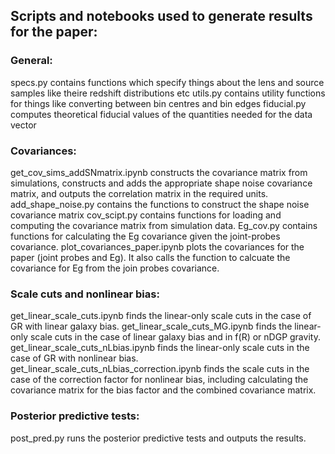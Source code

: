 ## Scripts and notebooks used to generate results for the paper:

### General:

specs.py contains functions which specify things about the lens and source samples like theire redshift distributions etc
utils.py contains utility functions for things like converting between bin centres and bin edges
fiducial.py computes theoretical fiducial values of the quantities needed for the data vector


### Covariances:

get_cov_sims_addSNmatrix.ipynb constructs the covariance matrix from simulations, constructs and adds the appropriate shape noise covariance matrix, and outputs the correlation matrix in the required units.
add_shape_noise.py contains the functions to construct the shape noise covariance matrix
cov_scipt.py contains functions for loading and computing the covariance matrix from simulation data.
Eg_cov.py contains functions for calculating the Eg covariance given the joint-probes covariance.
plot_covariances_paper.ipynb plots the covariances for the paper (joint probes and Eg). It also calls the function to calcuate the covariance for Eg from the join probes covariance.



### Scale cuts and nonlinear bias:

get_linear_scale_cuts.ipynb finds the linear-only scale cuts in the case of GR with linear galaxy bias.
get_linear_scale_cuts_MG.ipynb finds the linear-only scale cuts in the case of linear galaxy bias and in f(R) or nDGP gravity.
get_linear_scale_cuts_nLbias.ipynb finds the linear-only scale cuts in the case of GR with nonlinear bias.
get_linear_scale_cuts_nLbias_correction.ipynb finds the scale cuts in the case of the correction factor for nonlinear bias, including calculating the covariance matrix for the bias factor and the combined covariance matrix.

### Posterior predictive tests:

post_pred.py runs the posterior predictive tests and outputs the results.



